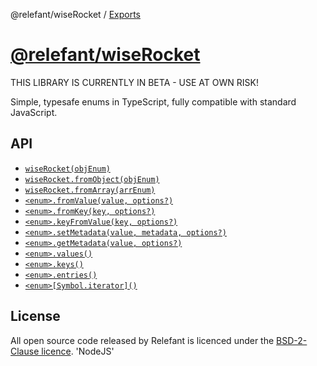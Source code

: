 @relefant/wiseRocket / [Exports](modules.md)

[@relefant/wiseRocket](../README.md)
================

THIS LIBRARY IS CURRENTLY IN BETA - USE AT OWN RISK!

Simple, typesafe enums in TypeScript, fully compatible with standard JavaScript.

## API

- [`wiseRocket(objEnum)`](./interfaces/WiseRocket.md)
- [`wiseRocket.fromObject(objEnum)`](./interfaces/WiseRocket.md#fromobject)
- [`wiseRocket.fromArray(arrEnum)`](./interfaces/WiseRocket.md#fromarray)
- [`<enum>.fromValue(value, options?)`](./interfaces/EnumExtensions.md#fromvalue)
- [`<enum>.fromKey(key, options?)`](./interfaces/EnumExtensions.md#fromkey)
- [`<enum>.keyFromValue(key, options?)`](./interfaces/EnumExtensions.md#keyfromvalue)
- [`<enum>.setMetadata(value, metadata, options?)`](./interfaces/EnumExtensions.md#setmetadata)
- [`<enum>.getMetadata(value, options?)`](./interfaces/EnumExtensions.md#getmetadata)
- [`<enum>.values()`](./interfaces/EnumExtensions.md#values)
- [`<enum>.keys()`](./interfaces/EnumExtensions.md#keys)
- [`<enum>.entries()`](./interfaces/EnumExtensions.md#entries)
- [`<enum>[Symbol.iterator]()`](./interfaces/EnumExtensions.md#fromvalue)

## License

All open source code released by Relefant is licenced under the [BSD-2-Clause licence](https://opensource.org/licenses/BSD-2-Clause).
'NodeJS'
